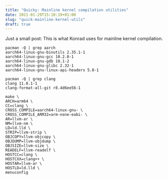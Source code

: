 ```yaml
---
title: "Quicky: Mainline kernel compilation utilities"
date: 2021-01-29T15:10:19+01:00
slug: "quick-mainline-kernel-utils"
draft: true
---
```


Just a small post: This is what Konrad uses for mainline kernel compilation.

```
pacman -Q | grep aarch
aarch64-linux-gnu-binutils 2.35.1-1
aarch64-linux-gnu-gcc 10.2.0-1
aarch64-linux-gnu-gdb 10.1-2
aarch64-linux-gnu-glibc 2.32-1
aarch64-linux-gnu-linux-api-headers 5.8-1
```

```
pacman -Q | grep clang
clang 11.0.1-1
clang-format-all-git r8.4d6ee56-1
```

```
make \
ARCH=arm64 \
CC=clang \
CROSS_COMPILE=aarch64-linux-gnu- \
CROSS_COMPILE_ARM32=arm-none-eabi- \
AR=llvm-ar \
NM=llvm-nm \
LD=ld.lld \
STRIP=llvm-strip \
OBJCOPY=llvm-objcopy \
OBJDUMP=llvm-objdump \
OBJSIZE=llvm-size \
READELF=llvm-readelf \
HOSTCC=clang \
HOSTCXX=clang++ \
HOSTAR=llvm-ar \
HOSTLD=ld.lld \
menuconfig
```
